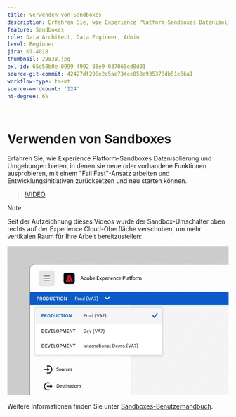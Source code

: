 ```yaml
---
title: Verwenden von Sandboxes
description: Erfahren Sie, wie Experience Platform-Sandboxes Datenisolierung und Umgebungen bieten, in denen sie neue oder vorhandene Funktionen ausprobieren, mit einem "Fail Fast"-Ansatz arbeiten und Entwicklungsinitiativen zurücksetzen und neu starten können.
feature: Sandboxes
role: Data Architect, Data Engineer, Admin
level: Beginner
jira: KT-4018
thumbnail: 29838.jpg
exl-id: 65e50b0e-0999-4992-86e9-037065ed0d01
source-git-commit: 42427df298e2c5ae734ce050e935378db51e66a1
workflow-type: tm+mt
source-wordcount: '124'
ht-degree: 6%

---
```


# Verwenden von Sandboxes

Erfahren Sie, wie Experience Platform-Sandboxes Datenisolierung und Umgebungen bieten, in denen sie neue oder vorhandene Funktionen ausprobieren, mit einem &quot;Fail Fast&quot;-Ansatz arbeiten und Entwicklungsinitiativen zurücksetzen und neu starten können.

>[!VIDEO](https://video.tv.adobe.com/v/29838/?quality=12&learn=on)

>[!NOTE]
>
>Seit der Aufzeichnung dieses Videos wurde der Sandbox-Umschalter oben rechts auf der Experience Cloud-Oberfläche verschoben, um mehr vertikalen Raum für Ihre Arbeit bereitzustellen:
>
> ![Umverteilung des Sandbox-Switches](../assets/sandbox-switcher.gif)

Weitere Informationen finden Sie unter [Sandboxes-Benutzerhandbuch](https://experienceleague.adobe.com/docs/experience-platform/sandbox/home.html?lang=de).
